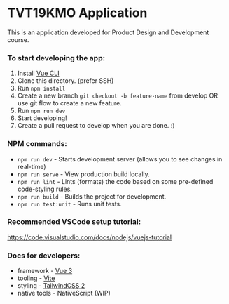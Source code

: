 # TVT19KMO Application
This is an application developed for Product Design and Development course.


### To start developing the app:
1. Install [Vue CLI](https://cli.vuejs.org/guide/installation.html)
2. Clone this directory. (prefer SSH)
3. Run `npm install`
4. Create a new branch `git checkout -b feature-name` from develop OR use git flow to create a new feature.
5. Run `npm run dev`
6. Start developing!
7. Create a pull request to develop when you are done. :)

### NPM commands:
* `npm run dev` - Starts development server (allows you to see changes in real-time)
* `npm run serve` - View production build locally.
* `npm run lint` - Lints (formats) the code based on some pre-defined code-styling rules.
* `npm run build` - Builds the project for development.
* `npm run test:unit` - Runs unit tests.

### Recommended VSCode setup tutorial:
https://code.visualstudio.com/docs/nodejs/vuejs-tutorial


### Docs for developers:
* framework - [Vue 3](https://v3.vuejs.org/guide/introduction.html)
* tooling - [Vite](https://vitejs.dev/)
* styling - [TailwindCSS 2](https://tailwindcss.com/docs)
* native tools - NativeScript (WIP)
